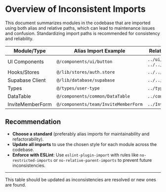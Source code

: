 # Overview of Inconsistent Imports

This document summarizes modules in the codebase that are imported using both alias and relative paths, which can lead to maintenance issues and confusion. Standardizing import paths is recommended for consistency and reliability.

| Module/Type         | Alias Import Example                        | Relative Import Example(s)                |
|---------------------|---------------------------------------------|-------------------------------------------|
| UI Components       | `@/components/ui/button`                    | `../ui/button`, `../../components/ui/button` |
| Hooks/Stores        | `@/lib/stores/auth.store`                   | `../../lib/stores/auth.store`             |
| Supabase Client     | `@/lib/database/supabase`                   | `../../lib/supabase`                      |
| Types               | `@/types/user-type`                         | `../types/user-type`                      |
| DataTable           | `@/components/common/DataTable`             | `../common/DataTable`                     |
| InviteMemberForm    | `@/components/team/InviteMemberForm`        | `../InviteMemberForm`                     |

## Recommendation

- **Choose a standard** (preferably alias imports for maintainability and refactorability).
- **Update all imports** to use the chosen style for each module across the codebase.
- **Enforce with ESLint**: Use `eslint-plugin-import` with rules like `no-restricted-imports` or `no-relative-parent-imports` to prevent future inconsistencies.

---

This table should be updated as inconsistencies are resolved or new ones are found.
